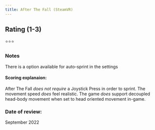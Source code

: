 ```yaml
---
title: After The Fall (SteamVR)
---
```


## Rating (1-3)
⭐⭐⭐

### Notes
There is a option available for auto-sprint in the settings

#### Scoring explanaion:
After The Fall *does not require* a Joystick Press in order to sprint.
The movement speed *does* feel realistic.
The game *does* support decoupled head-body movement when set to head oriented movement in-game.

### Date of review:
September 2022
